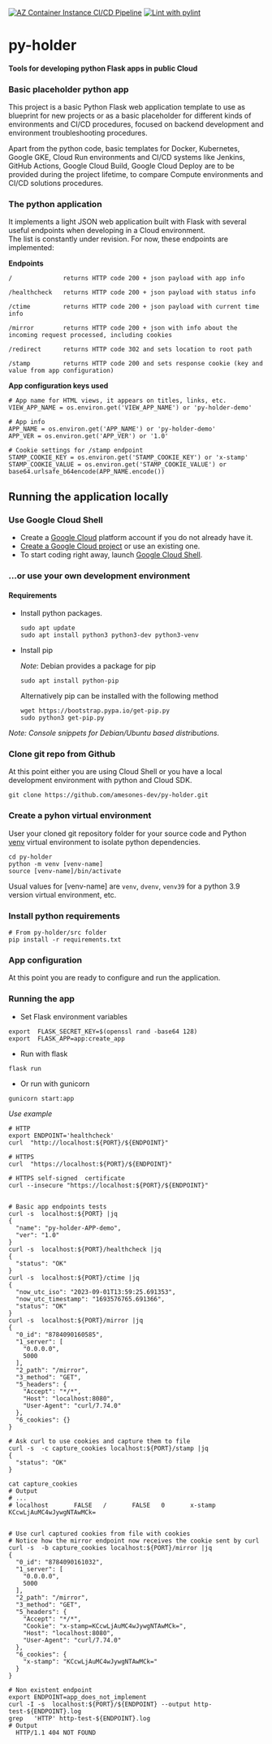 [![AZ Container Instance CI/CD Pipeline](https://github.com/amesones-dev/py-holder/actions/workflows/az-ci-cd.yml/badge.svg)](https://github.com/amesones-dev/py-holder/actions/workflows/az-ci-cd.yml)
[![Lint with pylint](https://github.com/amesones-dev/py-holder/actions/workflows/pylint.yml/badge.svg)](https://github.com/amesones-dev/py-holder/actions/workflows/pylint.yml)
# py-holder
#### Tools for developing python Flask apps in public Cloud

 

### Basic placeholder python app
This project is a basic Python Flask web application template to use as blueprint for new projects or as a basic 
placeholder for different kinds of environments and CI/CD procedures, focused on backend development and environment 
troubleshooting procedures.

Apart from the python code, basic templates for Docker, Kubernetes, Google GKE, Cloud Run environments and CI/CD systems
like Jenkins, GitHub Actions, Google Cloud Build, Google Cloud Deploy are to be provided during the project lifetime, to
compare Compute environments and CI/CD solutions procedures.

### The python application
It implements a light JSON web application built with Flask with several useful endpoints when developing in a Cloud 
environment.  
The list is constantly under revision. For now, these endpoints are implemented:

**Endpoints**
```console
/              returns HTTP code 200 + json payload with app info

/healthcheck   returns HTTP code 200 + json payload with status info

/ctime         returns HTTP code 200 + json payload with current time info

/mirror        returns HTTP code 200 + json with info about the incoming request processed, including cookies

/redirect      returns HTTP code 302 and sets location to root path

/stamp         returns HTTP code 200 and sets response cookie (key and value from app configuration)
```



**App configuration keys used** 
```shell
# App name for HTML views, it appears on titles, links, etc.
VIEW_APP_NAME = os.environ.get('VIEW_APP_NAME') or 'py-holder-demo'

# App info
APP_NAME = os.environ.get('APP_NAME') or 'py-holder-demo'
APP_VER = os.environ.get('APP_VER') or '1.0'

# Cookie settings for /stamp endpoint
STAMP_COOKIE_KEY = os.environ.get('STAMP_COOKIE_KEY') or 'x-stamp'
STAMP_COOKIE_VALUE = os.environ.get('STAMP_COOKIE_VALUE') or base64.urlsafe_b64encode(APP_NAME.encode())
 ```

## Running the application locally  

### Use Google Cloud Shell
* Create a [Google Cloud](https://console.cloud.google.com/home/dashboard)  platform account if you do not already have it.
* [Create a Google Cloud project](https://developers.google.com/workspace/guides/create-project) or use an existing one.
* To start coding right away, launch [Google Cloud Shell](https://console.cloud.google.com/home/).  

 
### ...or use your own development environment
#### Requirements

* Install python packages.

    ```console
    sudo apt update
    sudo apt install python3 python3-dev python3-venv
    ```
    
* Install pip 

    *Note*: Debian provides a package for pip

    ```shell
    sudo apt install python-pip
    ```
    Alternatively pip can be installed with the following method
    ```shell
    wget https://bootstrap.pypa.io/get-pip.py
    sudo python3 get-pip.py
    ```
  
*Note: Console snippets for Debian/Ubuntu based distributions.*
### Clone git repo from Github
At this point either you are using Cloud Shell or you have a local development environment with python and Cloud SDK.
  ```shell
  git clone https://github.com/amesones-dev/py-holder.git
   ```

### Create a pyhon virtual environment

User your cloned git repository folder for your source code and Python [venv](https://docs.python.org/3/library/venv.html)
virtual environment to isolate python dependencies. 

```console
cd py-holder
python -m venv [venv-name]
source [venv-name]/bin/activate
```
Usual values for [venv-name] are `venv`, `dvenv`, `venv39` for a python 3.9 version virtual environment, etc.

### Install python requirements
```console
# From py-holder/src folder
pip install -r requirements.txt
```

### App configuration
At this point you are ready to configure and run the application.

### Running the app
  * Set Flask environment variables
   ```console
   export  FLASK_SECRET_KEY=$(openssl rand -base64 128)
   export  FLASK_APP=app:create_app
   ```

  * Run with flask
   ```console
   flask run   
   ```

  * Or run with gunicorn
   ```console
   gunicorn start:app   
   ```

*Use example*
```shell
# HTTP 
export ENDPOINT='healthcheck'
curl  "http://localhost:${PORT}/${ENDPOINT}"

# HTTPS 
curl  "https://localhost:${PORT}/${ENDPOINT}"

# HTTPS self-signed  certificate
curl --insecure "https://localhost:${PORT}/${ENDPOINT}"


# Basic app endpoints tests
curl -s  localhost:${PORT} |jq
{
  "name": "py-holder-APP-demo",
  "ver": "1.0"
}
curl -s  localhost:${PORT}/healthcheck |jq
{
  "status": "OK"
}
curl -s  localhost:${PORT}/ctime |jq
{
  "now_utc_iso": "2023-09-01T13:59:25.691353",
  "now_utc_timestamp": "1693576765.691366",
  "status": "OK"
}
curl -s  localhost:${PORT}/mirror |jq
{
  "0_id": "8784090160585",
  "1_server": [
    "0.0.0.0",
    5000
  ],
  "2_path": "/mirror",
  "3_method": "GET",
  "5_headers": {
    "Accept": "*/*",
    "Host": "localhost:8080",
    "User-Agent": "curl/7.74.0"
  },
  "6_cookies": {}
}

# Ask curl to use cookies and capture them to file
curl -s  -c capture_cookies localhost:${PORT}/stamp |jq
{
  "status": "OK"
}

cat capture_cookies 
# Output
# ...
# localhost       FALSE   /       FALSE   0       x-stamp KCcwLjAuMC4wJywgNTAwMCk=


# Use curl captured cookies from file with cookies
# Notice how the mirror endpoint now receives the cookie sent by curl
curl -s  -b capture_cookies localhost:${PORT}/mirror |jq
{
  "0_id": "8784090161032",
  "1_server": [
    "0.0.0.0",
    5000
  ],
  "2_path": "/mirror",
  "3_method": "GET",
  "5_headers": {
    "Accept": "*/*",
    "Cookie": "x-stamp=KCcwLjAuMC4wJywgNTAwMCk=",
    "Host": "localhost:8080",
    "User-Agent": "curl/7.74.0"
  },
  "6_cookies": {
    "x-stamp": "KCcwLjAuMC4wJywgNTAwMCk="
  }
}

# Non existent endpoint
export ENDPOINT=app_does_not_implement
curl -I -s  localhost:${PORT}/${ENDPOINT} --output http-test-${ENDPOINT}.log 
grep   'HTTP' http-test-${ENDPOINT}.log
# Output
  HTTP/1.1 404 NOT FOUND

```








